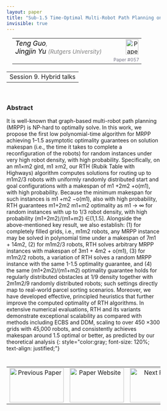 ```yaml
---
layout: paper
title: "Sub-1.5 Time-Optimal Multi-Robot Path Planning on Grids in Polynomial Time"
invisible: true
---
```

<head>
<style>
* {
  box-sizing: border-box;
}

#myInput {
  background-position: 10px 10px;
  background-repeat: no-repeat;
  width: 100%;
  font-size: 100%;
  padding: 12px 20px 12px 40px;
  border: 1px solid #ddd;
  margin-bottom: 12px;
}

#myTable, #myTableA {
  border-collapse: collapse;
  width: 100%;
  border: 1px solid #ddd;
  font-size: 100%;
}

#myTable th, #myTable td, #myTableA th, #myTableA td {
  text-align: left;
  padding: 12px;
}

#myTable tr, #myTableA tr {
  border-bottom: 1px solid #ddd;
}

#myTable tr.header, #myTable tr:hover, #myTableA tr.header, #myTableA tr:hover {
  background-color: #f1f1f1;
}


#eventcounter1 a {
    font-size: 12px;
    color: #ffffff;
    display: block;
}

#eventcounter1 a:hover {
    text-decoration: none;
}

#eventcounter2 a {
    font-size: 12px;
    color: #ffffff;
    display: block;
}

#eventcounter2 a:hover {
    text-decoration: none;
}

</style>
</head>

<table width = "95%" style="padding-left: 15px; margin-left: auto; margin-right: 10px;">
<tr><td style = "vertical-align: top; padding-right: 25px;" rowspan="2">
<span style="color:black; font-size: 110%;"><i>
Teng Guo<span style="color:gray; font-size: 100%">,</span><br>
Jingjin Yu <span style="color:gray; font-size: 85%">(Rutgers University)</span>
</i></span>
</td>

<td style="text-align: right;"><a href="http://www.roboticsproceedings.org/rss18/p057.pdf"><img src="{{ site.baseurl }}/images/paper_link.png" alt="Paper Website" width = "33"  height = "40"/></a><br></td>
</tr>
<tr>
<td style="color:#777789; text-align:right; font-size: 75%; margin-right:10px;">Paper&nbsp;#057</td>
</tr>
</table>

<table width="80%" style="margin-top: 20px; margin-left: auto; margin-right: auto;">
  <tr>
    <td style="text-align:center;">Session 9. Hybrid talks</td>
  </tr>
</table>
<br>


### Abstract
It is well-known that graph-based multi-robot path planning (MRPP) is NP-hard to optimally solve. In this work, we propose the first low polynomial-time algorithm for MRPP achieving 1–1.5 asymptotic optimality guarantees on solution makespan (i.e., the time it takes to complete a reconfiguration of the robots) for random instances under very high robot density, with high probability. Specifically, on an m1×m2 gird, m1 ≥m2, our RTH (Rubik Table with Highways) algorithm computes solutions for routing up to m1m2/3 robots with uniformly randomly distributed start and goal configurations with a makespan of m1 +2m2 +o(m1), with high probability. Because the minimum makespan for such instances is m1 +m2 −o(m1), also with high probability, RTH guarantees m1+2m2 m1+m2 optimality as m1 → ∞ for random instances with up to 1/3 robot density, with high probability (m1+2m2)/(m1+m2) ∈(1,1.5]. Alongside the above-mentioned key result, we also establish: (1) for completely filled grids, i.e., m1m2 robots, any MRPP instance may be solved in polynomial time under a makespan of 7m1 + 14m2, (2) for m1m2/3 robots, RTH solves arbitrary MRPP instances with makespan of 3m1 + 4m2 + o(m1), (3) for m1m2/2 robots, a variation of RTH solves a random MRPP instance with the same 1-1.5 optimality guarantee, and (4) the same (m1+2m2)/(m1+m2) optimality guarantee holds for regularly distributed obstacles at 1/9 density together with 2m1m2/9 randomly distributed robots; such settings directly map to real-world parcel sorting scenarios. Moreover, we have developed effective, principled heuristics that further improve the computed optimality of RTH algorithms. In extensive numerical evaluations, RTH and its variants demonstrate exceptional scalability as compared with methods including ECBS and DDM, scaling to over 450 ×300 grids with 45,000 robots, and consistently achieves makespan around 1.5 optimal or better, as predicted by our theoretical analysis
{: style="color:gray; font-size: 120%; text-align: justified;"}


<table width="100%" style="margin-top:40px;">
<tr>
    <td style="width: 30%; text-align: center;"><a href="{{ site.baseurl }}/program/papers/056/">
<img src="{{ site.baseurl }}/images/previous_paper_icon.png"
       alt="Previous Paper" width = "142"  height = "90"/> 
</a> </td>
<td style="text-align: center;"><a href="{{ site.baseurl }}/program/papers">
<img src="{{ site.baseurl }}/images/overview_icon.png"
       alt="Paper Website" width = "142"  height = "90"/> 
</a> </td>
    <td style="width: 30%; text-align: center;"><a href="{{ site.baseurl }}/program/papers/058/">
    <img src="{{ site.baseurl }}/images/next_paper_icon.png"
        alt="Next Paper" width = "142"  height = "90"/>
    </a></td>
</tr>
</table>
